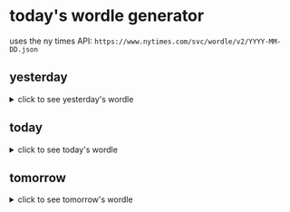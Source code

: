 # today's wordle generator

uses the ny times API: `https://www.nytimes.com/svc/wordle/v2/YYYY-MM-DD.json`

## yesterday

<details>
    <summary>click to see yesterday's wordle</summary>

    funky

</details>

## today

<details>
    <summary>click to see today's wordle</summary>

    boast

</details>

## tomorrow

<details>
    <summary>click to see tomorrow's wordle</summary>

    scowl

</details>
